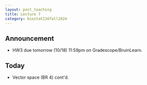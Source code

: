 ```yaml
---
layout: post_teaching
title: Lecture 7
category: biostat216fall2024
---
```


## Announcement

* HW3 due tomorrow (10/18) 11:59pm on Gradescope/BruinLearn.

## Today

* Vector space (BR 4) cont'd.
